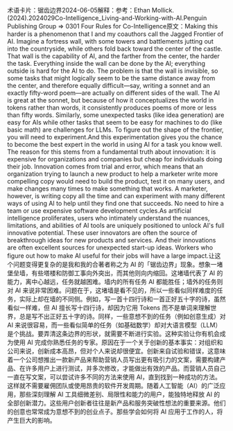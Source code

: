 

术语卡片：锯齿边界2024-06-05解释：参考：Ethan Mollick.(2024).2024029Co-Intelligence_Living-and-Working-with-AI.Penguin Publishing Group => 0301 Four Rules for Co-Intelligence原文：Making this harder is a phenomenon that I and my coauthors call the Jagged Frontier of AI. Imagine a fortress wall, with some towers and battlements jutting out into the countryside, while others fold back toward the center of the castle. That wall is the capability of AI, and the farther from the center, the harder the task. Everything inside the wall can be done by the AI; everything outside is hard for the AI to do. The problem is that the wall is invisible, so some tasks that might logically seem to be the same distance away from the center, and therefore equally difficult—say, writing a sonnet and an exactly fifty-word poem—are actually on different sides of the wall. The AI is great at the sonnet, but because of how it conceptualizes the world in tokens rather than words, it consistently produces poems of more or less than fifty words. Similarly, some unexpected tasks (like idea generation) are easy for AIs while other tasks that seem to be easy for machines to do (like basic math) are challenges for LLMs. To figure out the shape of the frontier, you will need to experiment.And this experimentation gives you the chance to become the best expert in the world in using AI for a task you know well. The reason for this stems from a fundamental truth about innovation: it is expensive for organizations and companies but cheap for individuals doing their job. Innovation comes from trial and error, which means that an organization trying to launch a new product to help a marketer write more compelling copy would need to build the product, test it on many users, and make changes many times to make something that works. A marketer, however, is writing copy all the time and can experiment with many different ways of using AI to help until they find one that succeeds. No need to hire a team or use expensive software development cycles.As artificial intelligence proliferates, users who intimately understand the nuances, limitations, and abilities of AI tools are uniquely positioned to unlock AI's full innovative potential. These user innovators are often the source of breakthrough ideas for new products and services. And their innovations are often excellent sources for unexpected start-up ideas. Workers who figure out how to make AI useful for their jobs will have a large impact.让这个问题变得更复杂的是我和我的合著者称之为 AI 的「锯齿边界」现象。想象一堵堡垒墙，有些塔楼和防御工事向外突出，而其他则向内缩回。这堵墙代表了 AI 的能力，离中心越远，任务就越困难。墙内的所有任务 AI 都能胜任；墙外的任务则对 AI 来说非常困难。问题在于，这堵墙是看不见的，所以一些看似同样难度的任务，实际上却在墙的不同侧。例如，写一首十四行诗和一首正好五十字的诗，虽然看似一样难，但 AI 擅长写十四行诗，却因为它用 Tokens 而不是单词来理解世界，总是写不出正好五十字的诗。同样，一些意想不到的任务（例如创意生成）对 AI 来说很容易，而一些看似简单的任务（如基础数学）却对大语言模型（LLM）是个挑战。要弄清这条边界的形状，就需要不断进行实验。这种实验让你有机会成为使用 AI 完成你熟悉任务的专家。原因在于一个关于创新的基本事实：对组织和公司来说，创新成本高昂，但对个人来说却很便宜。创新来自试验和错误，这意味着一个公司想推出一款新产品来帮助营销人员写出更有吸引力的文案，需要构建产品、在许多用户上进行测试，并多次修改，才能做出有效的产品。而营销人员自己一直在写文案，可以尝试许多不同的方法来使用 AI，直到找到一种成功的方法。这样就不需要雇佣团队或使用昂贵的软件开发周期。随着人工智能（AI）的广泛应用，那些深刻理解 AI 工具细微差别、局限性和能力的用户，能独特地释放 AI 的全部创新潜力。这些用户创新者往往是新产品和服务突破性想法的重要来源。他们的创意也常常成为意想不到的创业点子。那些学会如何将 AI 应用于工作的人，将产生巨大的影响。